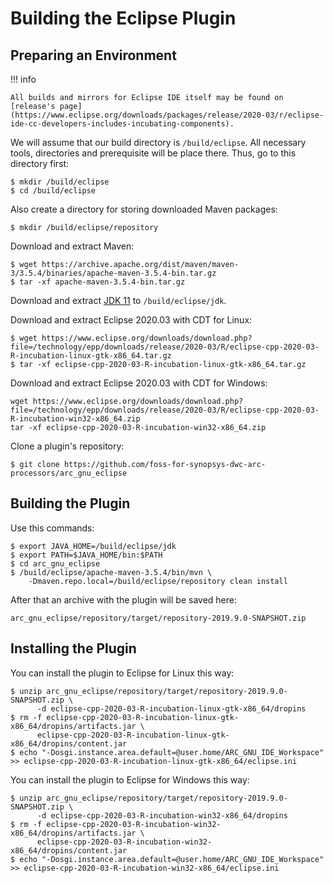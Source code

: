 # Building the Eclipse Plugin

## Preparing an Environment

!!! info

    All builds and mirrors for Eclipse IDE itself may be found on
    [release's page](https://www.eclipse.org/downloads/packages/release/2020-03/r/eclipse-ide-cc-developers-includes-incubating-components).

We will assume that our build directory is `/build/eclipse`. All necessary
tools, directories and prerequisite will be place there. Thus, go to this
directory first:

```shell
$ mkdir /build/eclipse
$ cd /build/eclipse
```

Also create a directory for storing downloaded Maven packages:

```shell
$ mkdir /build/eclipse/repository
```

Download and extract Maven:

```shell
$ wget https://archive.apache.org/dist/maven/maven-3/3.5.4/binaries/apache-maven-3.5.4-bin.tar.gz
$ tar -xf apache-maven-3.5.4-bin.tar.gz
```

Download and extract
[JDK 11](https://www.oracle.com/eg/java/technologies/javase/jdk11-archive-downloads.html)
to `/build/eclipse/jdk`.

Download and extract Eclipse 2020.03 with CDT for Linux:

```shell
$ wget https://www.eclipse.org/downloads/download.php?file=/technology/epp/downloads/release/2020-03/R/eclipse-cpp-2020-03-R-incubation-linux-gtk-x86_64.tar.gz
$ tar -xf eclipse-cpp-2020-03-R-incubation-linux-gtk-x86_64.tar.gz
```

Download and extract Eclipse 2020.03 with CDT for Windows:

```shell
wget https://www.eclipse.org/downloads/download.php?file=/technology/epp/downloads/release/2020-03/R/eclipse-cpp-2020-03-R-incubation-win32-x86_64.zip
tar -xf eclipse-cpp-2020-03-R-incubation-win32-x86_64.zip
```

Clone a plugin's repository:

```shell
$ git clone https://github.com/foss-for-synopsys-dwc-arc-processors/arc_gnu_eclipse
```

## Building the Plugin

Use this commands:

```shell
$ export JAVA_HOME=/build/eclipse/jdk
$ export PATH=$JAVA_HOME/bin:$PATH
$ cd arc_gnu_eclipse
$ /build/eclipse/apache-maven-3.5.4/bin/mvn \
    -Dmaven.repo.local=/build/eclipse/repository clean install
```

After that an archive with the plugin will be saved here:

```text
arc_gnu_eclipse/repository/target/repository-2019.9.0-SNAPSHOT.zip
```

## Installing the Plugin

You can install the plugin to Eclipse for Linux this way:

```shell
$ unzip arc_gnu_eclipse/repository/target/repository-2019.9.0-SNAPSHOT.zip \
      -d eclipse-cpp-2020-03-R-incubation-linux-gtk-x86_64/dropins
$ rm -f eclipse-cpp-2020-03-R-incubation-linux-gtk-x86_64/dropins/artifacts.jar \
      eclipse-cpp-2020-03-R-incubation-linux-gtk-x86_64/dropins/content.jar
$ echo "-Dosgi.instance.area.default=@user.home/ARC_GNU_IDE_Workspace" >> eclipse-cpp-2020-03-R-incubation-linux-gtk-x86_64/eclipse.ini
```

You can install the plugin to Eclipse for Windows this way:

```shell
$ unzip arc_gnu_eclipse/repository/target/repository-2019.9.0-SNAPSHOT.zip \
      -d eclipse-cpp-2020-03-R-incubation-win32-x86_64/dropins
$ rm -f eclipse-cpp-2020-03-R-incubation-win32-x86_64/dropins/artifacts.jar \
      eclipse-cpp-2020-03-R-incubation-win32-x86_64/dropins/content.jar
$ echo "-Dosgi.instance.area.default=@user.home/ARC_GNU_IDE_Workspace" >> eclipse-cpp-2020-03-R-incubation-win32-x86_64/eclipse.ini
```
